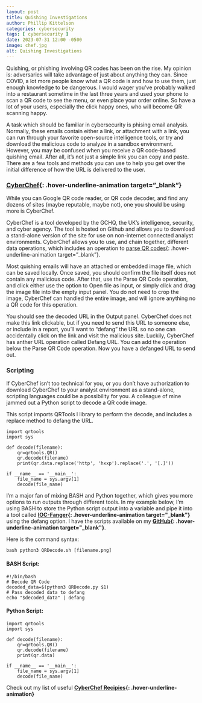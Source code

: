 ```yaml
---
layout: post
title: Quishing Investigations
author: Phillip Kittelson
categories: cybersecurity
tags: [ cybersecurity ]
date: 2023-07-31 12:00 -0500
image: chef.jpg
alt: Quishing Investigations
---
```

Quishing, or phishing involving QR codes has been on the rise. My opinion is: adversaries will take advantage of just about anything they can. Since COVID, a lot more people know what a QR code is and how to use them, just enough knowledge to be dangerous. I would wager you’ve probably walked into a restaurant sometime in the last three years and used your phone to scan a QR code to see the menu, or even place your order online. So have a lot of your users, especially the click happy ones, who will become QR scanning happy.

A task which should be familiar in cybersecurity is phising email analysis. Normally, these emails contain either a link, or attachment with a link, you can run through your favorite open-source intelligence tools, or try and download the malicious code to analyze in a sandbox environment. However, you may be confused when you receive a QR code-based quishing email. After all, it’s not just a simple link you can copy and paste. There are a few tools and methods you can use to help you get over the initial difference of how the URL is delivered to the user.

### [CyberChef](https://gchq.github.io/CyberChef/){: .hover-underline-animation target=”_blank”}
While you can Google QR code reader, or QR code decoder, and find any dozens of sites (maybe reputable, maybe not), one you should be using more is CyberChef.

CyberChef is a tool developed by the GCHQ, the UK’s intelligence, security, and cyber agency. The tool is hosted on Github and allows you to download a stand-alone version of the site for use on non-internet connected analyst environments. CyberChef allows you to use, and chain together, different data operations, which includes an operation to [parse QR codes](https://gchq.github.io/CyberChef/#recipe=Parse_QR_Code(false)Defang_URL(true,true,true,'Valid%20domains%20and%20full%20URLs')){: .hover-underline-animation target=”_blank”}.

Most quishing emails will have an attached or embedded image file, which can be saved locally. Once saved, you should confirm the file itself does not contain any malicious code. After that, use the Parse QR Code operation, and click either use the option to Open file as input, or simply click and drag the image file into the empty input panel. You do not need to crop the image, CyberChef can handled the entire image, and will ignore anything no a QR code for this operation.

You should see the decoded URL in the Output panel. CyberChef does not make this link clickable, but if you need to send this URL to someone else, or include in a report, you’ll want to “defang” the URL so no one can accidentally click on the link and visit the malicious site. Luckily, CyberChef has anther URL operation called Defang URL. You can add the operation below the Parse QR Code operation. Now you have a defanged URL to send out.

### Scripting
If CyberChef isn’t too technical for you, or you don’t have authorization to download CyberChef to your analyst environment as a stand-alone, scripting languages could be a possibility for you.
A colleague of mine jammed out a Python script to decode a QR code image.

This script imports QRTools l library to perform the decode, and includes a replace method to defang the URL.
```
import qrtools
import sys

def decode(filename):
    qr=qrtools.QR()
    qr.decode(filename)
    print(qr.data.replace('http', 'hxxp').replace('.', '[.]'))

if __name__ == '__main__':
    file_name = sys.argv[1]
    decode(file_name)
```

I’m a major fan of mixing BASH and Python together, which gives you more options to run outputs through different tools. In my example below, I’m using BASH to store the Python script output into a variable and pipe it into a tool called **[IOC-Fanger](https://ioc-fang.github.io/){: .hover-underline-animation target="_blank"}** using the defang option. I have the scripts available on my **[GitHub](https://github.com/gaterunner341/QRDecode/tree/main){: .hover-underline-animation target="_blank"}**.

Here is the command syntax:
```
bash python3 QRDecode.sh [filename.png]
```

#### BASH Script:
```
#!/bin/bash
# Decode QR Code
decoded_data=$(python3 QRDecode.py $1)
# Pass decoded data to defang
echo "$decoded_data" | defang
```

#### Python Script:
```
import qrtools
import sys

def decode(filename):
    qr=qrtools.QR()
    qr.decode(filename)
    print(qr.data)

if __name__ == '__main__':
    file_name = sys.argv[1]
    decode(file_name)
```

Check out my list of useful **[CyberChef Recipies](https://www.phillipkittelson.com/CyberChef.html){: .hover-underline-animation}**